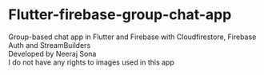 # Flutter-firebase-group-chat-app

<p>Group-based chat app in Flutter and Firebase with Cloudfirestore, Firebase Auth and StreamBuilders 
<br>
Developed by Neeraj Sona
<br>
I do not have any rights to images used in this app</p>
